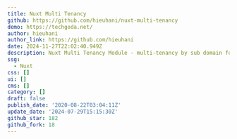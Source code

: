 ```yaml
---
title: Nuxt Multi Tenancy
github: https://github.com/hieuhani/nuxt-multi-tenancy
demo: https://techgoda.net/
author: hieuhani
author_link: https://github.com/hieuhani
date: 2024-11-27T22:02:40.949Z
description: Nuxt Multi Tenancy Module - multi-tenancy by sub domain for Nuxt application
ssg:
  - Nuxt
css: []
ui: []
cms: []
category: []
draft: false
publish_date: '2020-08-22T03:04:11Z'
update_date: '2024-07-29T15:15:30Z'
github_star: 182
github_fork: 18
---
```

